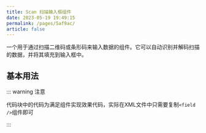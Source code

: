 ```yaml
---
title: Scan 扫描输入框组件
date: 2023-05-19 19:49:15
permalink: /pages/5af9ac/
article: false
---
```

一个用于通过扫描二维码或条形码来输入数据的组件。它可以自动识别并解码扫描的数据，并将其填充到输入框中。

## 基本用法

::: warning 注意

代码块中的代码为满足组件实现效果代码，实际在XML文件中只需要复制`<field />`组件即可

:::